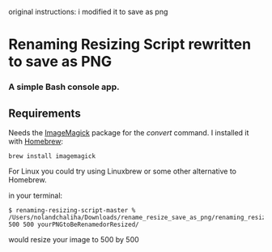 original instructions: i modified it to save as png

# Renaming Resizing Script rewritten to save as PNG 

### A simple Bash console app.

## Requirements
Needs the [ImageMagick](https://www.imagemagick.org/script/index.php) package for the <i>convert</i> command. I installed it with [Homebrew](https://brew.sh/):

```
brew install imagemagick
```

For Linux you could try using Linuxbrew or some other alternative to Homebrew.

in your terminal:
```
$ renaming-resizing-script-master % /Users/nolandchaliha/Downloads/rename_resize_save_as_png/renaming_resizing_script.sh 500 500 yourPNGtoBeRenamedorResized/
```
would resize your image to 500 by 500 
